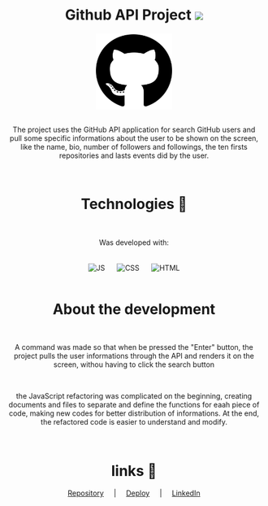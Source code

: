 <h1 align = 'center'>Github API Project <img src="https://deviconapi.vercel.app/github?size=25&color=fff"/></h1>

<div align = 'center'>
  <img align='center' width='150' height='150' src='./src/icons/github.svg'>
</div>
<br>

<p align='center'>The project uses the GitHub API application for search GitHub users and pull some specific informations about the user to be shown on the screen, like 
the name, bio, number of followers and followings, the ten firsts repositories and lasts events did by the user.</p>
<br>

<h1 align='center'>Technologies 🚀</h1>
<br>

<p align='center'>Was developed with:</p>
<br>

<div align='center'>
    <img align='center' alt='JS' src="https://deviconapi.vercel.app/javascript?size=60&color=fff"/> &nbsp;&nbsp;&nbsp;&nbsp;
    <img align='center' alt='CSS' src="https://deviconapi.vercel.app/css3?size=60&color=fff"/> &nbsp;&nbsp;&nbsp;&nbsp;
    <img align='center' alt='HTML' src="https://deviconapi.vercel.app/html5?size=60&color=fff"/>
</div>
<br>

<h1 align='center'>About the development</h1>
<br>

<p align='center' width='400'>A command was made so that when be pressed the "Enter" button, the project pulls the user informations through the API and renders it on 
the screen, withou having to click the search button</p>
<br>

<p align='center'>the JavaScript refactoring was complicated on the beginning, creating documents and files to separate and define the functions for eaah piece of code,
making new codes for better distribution of informations. At the end, the refactored code is easier to understand and modify. </p>
<br>

<h1 align='center'> links 🔗 </h1>

<p align='center'>
    <a href='https://github.com/deivid-rodrigues/projeto-serie-vikings'>Repository</a> &nbsp;&nbsp;&nbsp; | &nbsp;&nbsp;&nbsp;
    <a href='https://deivid-rodrigues.github.io/github-api-project/'>Deploy</a> &nbsp;&nbsp;&nbsp; | &nbsp;&nbsp;&nbsp;
    <a href='https://www.linkedin.com/in/deivid-rodrigues-707056259//'>LinkedIn</a>
</>
